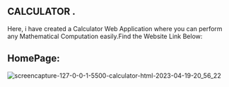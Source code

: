 
## CALCULATOR .
Here, i have created a Calculator Web Application where you can perform any Mathematical Computation easily.Find the Website Link Below:


## HomePage:
![screencapture-127-0-0-1-5500-calculator-html-2023-04-19-20_56_22](https://user-images.githubusercontent.com/110592131/233124540-cc657e27-0192-4923-b0f9-57ec62a022d1.png)
